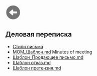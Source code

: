 <a href=../README.md><img src="../img/back.jpg" width="50" height="50" /></a>
## Деловая переписка
* [Стили письма](Кейс%204_Стили%20письма.md)
* [MOM_Шаблон.md](MOM_Шаблон.md) Minutes of meeting
* [Шаблон_Продающее письмо.md](Шаблон_Продающее%20письмо.md) 
* [Шаблон отказ.md](Шаблон_отказ.md) 
* [Шаблон претензия.md](Шаблон_претензия.md) 





